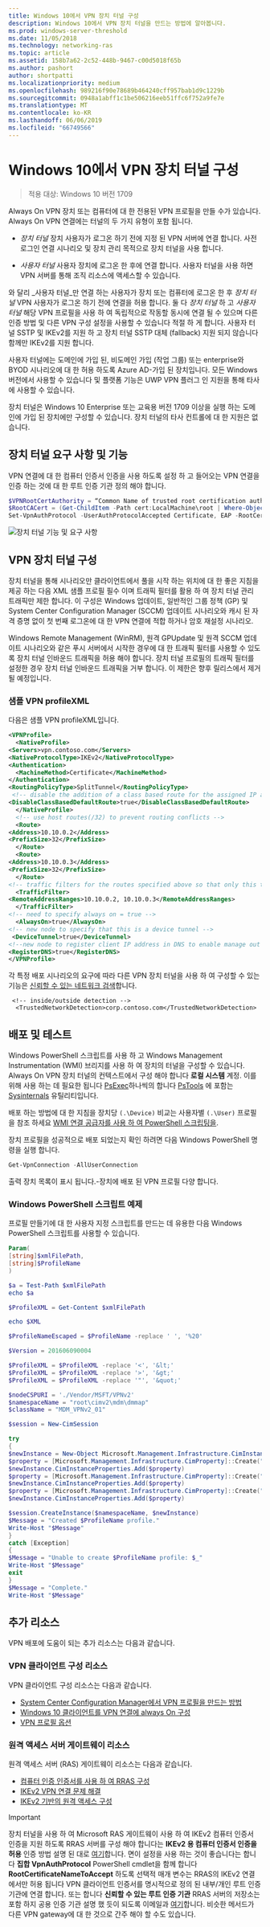 ```yaml
---
title: Windows 10에서 VPN 장치 터널 구성
description: Windows 10에서 VPN 장치 터널을 만드는 방법에 알아봅니다.
ms.prod: windows-server-threshold
ms.date: 11/05/2018
ms.technology: networking-ras
ms.topic: article
ms.assetid: 158b7a62-2c52-448b-9467-c00d5018f65b
ms.author: pashort
author: shortpatti
ms.localizationpriority: medium
ms.openlocfilehash: 989216f90e78689b464240cff957bab1d9c1229b
ms.sourcegitcommit: 0948a1abff1c1be506216eeb51ffc6f752a9fe7e
ms.translationtype: MT
ms.contentlocale: ko-KR
ms.lasthandoff: 06/06/2019
ms.locfileid: "66749566"
---
```

# <a name="configure-vpn-device-tunnels-in-windows-10"></a>Windows 10에서 VPN 장치 터널 구성

>적용 대상: Windows 10 버전 1709

Always On VPN 장치 또는 컴퓨터에 대 한 전용된 VPN 프로필을 만들 수가 있습니다. Always On VPN 연결에는 터널의 두 가지 유형이 포함 됩니다. 

- _장치 터널_ 장치 사용자가 로그온 하기 전에 지정 된 VPN 서버에 연결 합니다. 사전 로그인 연결 시나리오 및 장치 관리 목적으로 장치 터널을 사용 합니다.

- _사용자 터널_ 사용자 장치에 로그온 한 후에 연결 합니다. 사용자 터널을 사용 하면 VPN 서버를 통해 조직 리소스에 액세스할 수 있습니다.

와 달리 _사용자 터널_만 연결 하는 사용자가 장치 또는 컴퓨터에 로그온 한 후 _장치 터널_ VPN 사용자가 로그온 하기 전에 연결을 허용 합니다. 둘 다 _장치 터널_ 하 고 _사용자 터널_ 해당 VPN 프로필을 사용 하 여 독립적으로 작동할 동시에 연결 될 수 있으며 다른 인증 방법 및 다른 VPN 구성 설정을 사용할 수 있습니다 적절 하 게 합니다. 사용자 터널 SSTP 및 IKEv2를 지원 하 고 장치 터널 SSTP 대체 (fallback) 지원 되지 않습니다 함께만 IKEv2를 지원 합니다.

사용자 터널에는 도메인에 가입 된, 비도메인 가입 (작업 그룹) 또는 enterprise와 BYOD 시나리오에 대 한 허용 하도록 Azure AD-가입 된 장치입니다. 모든 Windows 버전에서 사용할 수 있습니다 및 플랫폼 기능은 UWP VPN 플러그 인 지원을 통해 타사에 사용할 수 있습니다.

장치 터널은 Windows 10 Enterprise 또는 교육용 버전 1709 이상을 실행 하는 도메인에 가입 된 장치에만 구성할 수 있습니다. 장치 터널의 타사 컨트롤에 대 한 지원은 없습니다.


## <a name="device-tunnel-requirements-and-features"></a>장치 터널 요구 사항 및 기능
VPN 연결에 대 한 컴퓨터 인증서 인증을 사용 하도록 설정 하 고 들어오는 VPN 연결을 인증 하는 것에 대 한 루트 인증 기관 정의 해야 합니다. 

```PowerShell
$VPNRootCertAuthority = “Common Name of trusted root certification authority”
$RootCACert = (Get-ChildItem -Path cert:LocalMachine\root | Where-Object {$_.Subject -Like “*$VPNRootCertAuthority*” })
Set-VpnAuthProtocol -UserAuthProtocolAccepted Certificate, EAP -RootCertificateNameToAccept $RootCACert -PassThru
```

![장치 터널 기능 및 요구 사항](../../media/device-tunnel-feature-and-requirements.png)

## <a name="vpn-device-tunnel-configuration"></a>VPN 장치 터널 구성

장치 터널을 통해 시나리오만 클라이언트에서 풀을 시작 하는 위치에 대 한 좋은 지침을 제공 하는 다음 XML 샘플 프로필 필수 이며  트래픽 필터를 활용 하 여 장치 터널 관리 트래픽만 제한 합니다.  이 구성은 Windows 업데이트, 일반적인 그룹 정책 (GP) 및 System Center Configuration Manager (SCCM) 업데이트 시나리오와 캐시 된 자격 증명 없이 첫 번째 로그온에 대 한 VPN 연결에 적합 하거나 암호 재설정 시나리오. 

Windows Remote Management (WinRM), 원격 GPUpdate 및 원격 SCCM 업데이트 시나리오와 같은 푸시 서버에서 시작한 경우에 대 한 트래픽 필터를 사용할 수 있도록 장치 터널 인바운드 트래픽을 허용 해야 합니다.  장치 터널 프로필의 트래픽 필터를 설정한 경우 장치 터널 인바운드 트래픽을 거부 합니다.  이 제한은 향후 릴리스에서 제거 될 예정입니다.


### <a name="sample-vpn-profilexml"></a>샘플 VPN profileXML

다음은 샘플 VPN profileXML입니다.

``` xml
<VPNProfile>  
  <NativeProfile>  
<Servers>vpn.contoso.com</Servers>  
<NativeProtocolType>IKEv2</NativeProtocolType>  
<Authentication>  
  <MachineMethod>Certificate</MachineMethod>  
</Authentication>  
<RoutingPolicyType>SplitTunnel</RoutingPolicyType>  
 <!-- disable the addition of a class based route for the assigned IP address on the VPN interface -->
<DisableClassBasedDefaultRoute>true</DisableClassBasedDefaultRoute>  
  </NativeProfile> 
  <!-- use host routes(/32) to prevent routing conflicts -->  
  <Route>  
<Address>10.10.0.2</Address>  
<PrefixSize>32</PrefixSize>  
  </Route>  
  <Route>  
<Address>10.10.0.3</Address>  
<PrefixSize>32</PrefixSize>  
  </Route>  
<!-- traffic filters for the routes specified above so that only this traffic can go over the device tunnel --> 
  <TrafficFilter>  
<RemoteAddressRanges>10.10.0.2, 10.10.0.3</RemoteAddressRanges>  
  </TrafficFilter>
<!-- need to specify always on = true --> 
  <AlwaysOn>true</AlwaysOn> 
<!-- new node to specify that this is a device tunnel -->  
 <DeviceTunnel>true</DeviceTunnel>
<!--new node to register client IP address in DNS to enable manage out -->
<RegisterDNS>true</RegisterDNS>
</VPNProfile>
```

각 특정 배포 시나리오의 요구에 따라 다른 VPN 장치 터널을 사용 하 여 구성할 수 있는 기능은 [신뢰할 수 있는 네트워크 검색](https://social.technet.microsoft.com/wiki/contents/articles/38546.new-features-for-vpn-in-windows-10-and-windows-server-2016.aspx#Trusted_Network_Detection)합니다.

```
 <!-- inside/outside detection -->
  <TrustedNetworkDetection>corp.contoso.com</TrustedNetworkDetection>
```

## <a name="deployment-and-testing"></a>배포 및 테스트

Windows PowerShell 스크립트를 사용 하 고 Windows Management Instrumentation (WMI) 브리지를 사용 하 여 장치의 터널을 구성할 수 있습니다. Always On VPN 장치 터널의 컨텍스트에서 구성 해야 합니다 **로컬 시스템** 계정. 이를 위해 사용 하는 데 필요한 됩니다 [PsExec](https://docs.microsoft.com/sysinternals/downloads/psexec)하나씩의 합니다 [PsTools](https://docs.microsoft.com/sysinternals/downloads/pstools) 에 포함는 [Sysinternals](https://docs.microsoft.com/sysinternals/) 유틸리티입니다.

배포 하는 방법에 대 한 지침을 장치당 `(.\Device)` 비교는 사용자별 `(.\User)` 프로필을 참조 하세요 [WMI 연결 공급자를 사용 하 여 PowerShell 스크립팅을](https://docs.microsoft.com/windows/client-management/mdm/using-powershell-scripting-with-the-wmi-bridge-provider).

장치 프로필을 성공적으로 배포 되었는지 확인 하려면 다음 Windows PowerShell 명령을 실행 합니다.

  ```powershell
  Get-VpnConnection -AllUserConnection
  ```

출력 장치 목록이 표시 됩니다.\-장치에 배포 된 VPN 프로필 다양 합니다.

### <a name="example-windows-powershell-script"></a>Windows PowerShell 스크립트 예제

프로필 만들기에 대 한 사용자 지정 스크립트를 만드는 데 유용한 다음 Windows PowerShell 스크립트를 사용할 수 있습니다.

```PowerShell
Param(
[string]$xmlFilePath,
[string]$ProfileName
)

$a = Test-Path $xmlFilePath
echo $a

$ProfileXML = Get-Content $xmlFilePath

echo $XML

$ProfileNameEscaped = $ProfileName -replace ' ', '%20'

$Version = 201606090004

$ProfileXML = $ProfileXML -replace '<', '&lt;'
$ProfileXML = $ProfileXML -replace '>', '&gt;'
$ProfileXML = $ProfileXML -replace '"', '&quot;'

$nodeCSPURI = './Vendor/MSFT/VPNv2'
$namespaceName = "root\cimv2\mdm\dmmap"
$className = "MDM_VPNv2_01"

$session = New-CimSession

try
{
$newInstance = New-Object Microsoft.Management.Infrastructure.CimInstance $className, $namespaceName
$property = [Microsoft.Management.Infrastructure.CimProperty]::Create("ParentID", "$nodeCSPURI", 'String', 'Key')
$newInstance.CimInstanceProperties.Add($property)
$property = [Microsoft.Management.Infrastructure.CimProperty]::Create("InstanceID", "$ProfileNameEscaped", 'String', 'Key')
$newInstance.CimInstanceProperties.Add($property)
$property = [Microsoft.Management.Infrastructure.CimProperty]::Create("ProfileXML", "$ProfileXML", 'String', 'Property')
$newInstance.CimInstanceProperties.Add($property)

$session.CreateInstance($namespaceName, $newInstance)
$Message = "Created $ProfileName profile."
Write-Host "$Message"
}
catch [Exception]
{
$Message = "Unable to create $ProfileName profile: $_"
Write-Host "$Message"
exit
}
$Message = "Complete."
Write-Host "$Message"
```

## <a name="additional-resources"></a>추가 리소스

VPN 배포에 도움이 되는 추가 리소스는 다음과 같습니다.

### <a name="vpn-client-configuration-resources"></a>VPN 클라이언트 구성 리소스

VPN 클라이언트 구성 리소스는 다음과 같습니다.

- [System Center Configuration Manager에서 VPN 프로필을 만드는 방법](https://docs.microsoft.com/sccm/protect/deploy-use/create-vpn-profiles)
- [Windows 10 클라이언트를 VPN 연결에 always On 구성](always-on-vpn/deploy/vpn-deploy-client-vpn-connections.md)
- [VPN 프로필 옵션](https://docs.microsoft.com/windows/access-protection/vpn/vpn-profile-options)

### <a name="remote-access-server-gateway-resources"></a>원격 액세스 서버 게이트웨이 리소스

원격 액세스 서버 (RAS) 게이트웨이 리소스는 다음과 같습니다.

- [컴퓨터 인증 인증서를 사용 하 여 RRAS 구성](https://technet.microsoft.com/library/dd458982.aspx)
- [IKEv2 VPN 연결 문제 해결](https://technet.microsoft.com/library/dd941612.aspx)
- [IKEv2 기반의 원격 액세스 구성](https://technet.microsoft.com/library/ff687731.aspx)

>[!IMPORTANT]
>장치 터널을 사용 하 여 Microsoft RAS 게이트웨이 사용 하 여 IKEv2 컴퓨터 인증서 인증을 지원 하도록 RRAS 서버를 구성 해야 합니다는 **IKEv2 용 컴퓨터 인증서 인증을 허용** 인증 방법 설명 된 대로 [여기](https://docs.microsoft.com/previous-versions/windows/it-pro/windows-server-2008-R2-and-2008/ee922682%28v=ws.10%29)합니다. 면이 설정을 사용 하는 것이 좋습니다는 합니다 **집합 VpnAuthProtocol** PowerShell cmdlet을 함께 합니다 **RootCertificateNameToAccept** 하도록 선택적 매개 변수는 RRAS의 IKEv2 연결 에서만 허용 됩니다 VPN 클라이언트 인증서를 명시적으로 정의 된 내부/개인 루트 인증 기관에 연결 합니다. 또는 합니다 **신뢰할 수 있는 루트 인증 기관** RRAS 서버의 저장소는 포함 하지 공용 인증 기관 설명 했 듯이 되도록 이메일과 [여기](https://blogs.technet.microsoft.com/rrasblog/2009/06/10/what-type-of-certificate-to-install-on-the-vpn-server/)합니다. 비슷한 메서드가 다른 VPN gateway에 대 한 것으로 간주 해야 할 수도 있습니다.

